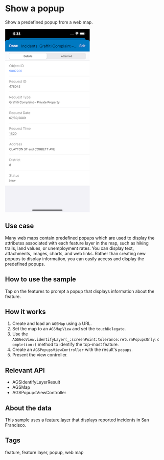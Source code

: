 # Show a popup

Show a predefined popup from a web map.

![Show a popup screenshot](show-popup.png)

## Use case

Many web maps contain predefined popups which are used to display the attributes associated with each feature layer in the map, such as hiking trails, land values, or unemployment rates. You can display text, attachments, images, charts, and web links. Rather than creating new popups to display information, you can easily access and display the predefined popups.

## How to use the sample

Tap on the features to prompt a popup that displays information about the feature.

## How it works

1. Create and load an `AGSMap` using a URL.
2. Set the map to an `AGSMapView` and set the `touchDelegate`.
3. Use the `AGSGeoView.identifyLayer(_:screenPoint:tolerance:returnPopupsOnly:completion:)` method to identify the top-most feature.
4. Create an `AGSPopupsViewController` with the result's `popups`.
5. Present the view controller.

## Relevant API

* AGSIdentifyLayerResult
* AGSMap
* AGSPopupsViewController

## About the data

This sample uses a [feature layer](https://sampleserver6.arcgisonline.com/arcgis/rest/services/SF311/FeatureServer/0) that displays reported incidents in San Francisco.

## Tags

feature, feature layer, popup, web map

